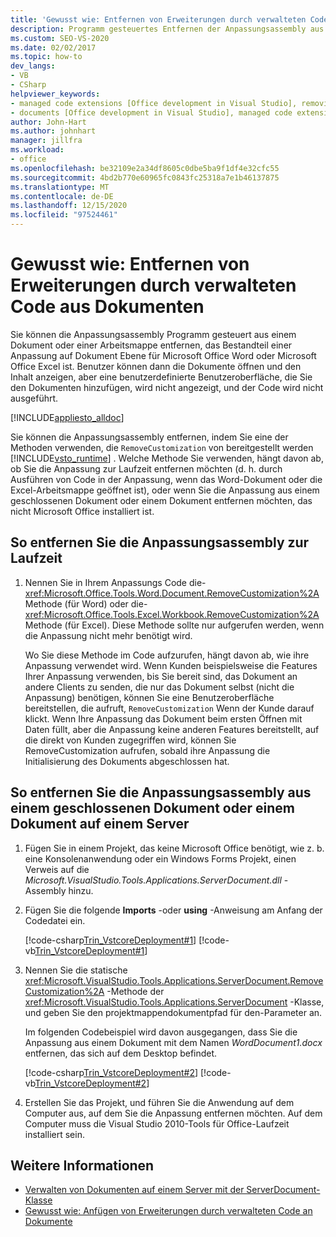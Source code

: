 ```yaml
---
title: 'Gewusst wie: Entfernen von Erweiterungen durch verwalteten Code aus Dokumenten'
description: Programm gesteuertes Entfernen der Anpassungsassembly aus einem Dokument oder einer Arbeitsmappe, das Teil einer Anpassung auf Dokument Ebene für Microsoft Word oder Excel ist.
ms.custom: SEO-VS-2020
ms.date: 02/02/2017
ms.topic: how-to
dev_langs:
- VB
- CSharp
helpviewer_keywords:
- managed code extensions [Office development in Visual Studio], removing
- documents [Office development in Visual Studio], managed code extensions
author: John-Hart
ms.author: johnhart
manager: jillfra
ms.workload:
- office
ms.openlocfilehash: be32109e2a34df8605c0dbe5ba9f1df4e32cfc55
ms.sourcegitcommit: 4bd2b770e60965fc0843fc25318a7e1b46137875
ms.translationtype: MT
ms.contentlocale: de-DE
ms.lasthandoff: 12/15/2020
ms.locfileid: "97524461"
---
```

# <a name="how-to-remove-managed-code-extensions-from-documents"></a>Gewusst wie: Entfernen von Erweiterungen durch verwalteten Code aus Dokumenten
  Sie können die Anpassungsassembly Programm gesteuert aus einem Dokument oder einer Arbeitsmappe entfernen, das Bestandteil einer Anpassung auf Dokument Ebene für Microsoft Office Word oder Microsoft Office Excel ist. Benutzer können dann die Dokumente öffnen und den Inhalt anzeigen, aber eine benutzerdefinierte Benutzeroberfläche, die Sie den Dokumenten hinzufügen, wird nicht angezeigt, und der Code wird nicht ausgeführt.

 [!INCLUDE[appliesto_alldoc](../vsto/includes/appliesto-alldoc-md.md)]

 Sie können die Anpassungsassembly entfernen, indem Sie eine der Methoden verwenden, die `RemoveCustomization` von bereitgestellt werden [!INCLUDE[vsto_runtime](../vsto/includes/vsto-runtime-md.md)] . Welche Methode Sie verwenden, hängt davon ab, ob Sie die Anpassung zur Laufzeit entfernen möchten (d. h. durch Ausführen von Code in der Anpassung, wenn das Word-Dokument oder die Excel-Arbeitsmappe geöffnet ist), oder wenn Sie die Anpassung aus einem geschlossenen Dokument oder einem Dokument entfernen möchten, das nicht Microsoft Office installiert ist.

## <a name="to-remove-the-customization-assembly-at-run-time"></a>So entfernen Sie die Anpassungsassembly zur Laufzeit

1. Nennen Sie in Ihrem Anpassungs Code die- <xref:Microsoft.Office.Tools.Word.Document.RemoveCustomization%2A> Methode (für Word) oder die- <xref:Microsoft.Office.Tools.Excel.Workbook.RemoveCustomization%2A> Methode (für Excel). Diese Methode sollte nur aufgerufen werden, wenn die Anpassung nicht mehr benötigt wird.

     Wo Sie diese Methode im Code aufzurufen, hängt davon ab, wie ihre Anpassung verwendet wird. Wenn Kunden beispielsweise die Features Ihrer Anpassung verwenden, bis Sie bereit sind, das Dokument an andere Clients zu senden, die nur das Dokument selbst (nicht die Anpassung) benötigen, können Sie eine Benutzeroberfläche bereitstellen, die aufruft, `RemoveCustomization` Wenn der Kunde darauf klickt. Wenn Ihre Anpassung das Dokument beim ersten Öffnen mit Daten füllt, aber die Anpassung keine anderen Features bereitstellt, auf die direkt von Kunden zugegriffen wird, können Sie RemoveCustomization aufrufen, sobald ihre Anpassung die Initialisierung des Dokuments abgeschlossen hat.

## <a name="to-remove-the-customization-assembly-from-a-closed-document-or-a-document-on-a-server"></a>So entfernen Sie die Anpassungsassembly aus einem geschlossenen Dokument oder einem Dokument auf einem Server

1. Fügen Sie in einem Projekt, das keine Microsoft Office benötigt, wie z. b. eine Konsolenanwendung oder ein Windows Forms Projekt, einen Verweis auf die *Microsoft.VisualStudio.Tools.Applications.ServerDocument.dll* -Assembly hinzu.

2. Fügen Sie die folgende **Imports** -oder **using** -Anweisung am Anfang der Codedatei ein.

     [!code-csharp[Trin_VstcoreDeployment#1](../vsto/codesnippet/CSharp/Trin_VstcoreDeploymentCS/Program.cs#1)]
     [!code-vb[Trin_VstcoreDeployment#1](../vsto/codesnippet/VisualBasic/Trin_VstcoreDeploymentVB/Program.vb#1)]

3. Nennen Sie die statische <xref:Microsoft.VisualStudio.Tools.Applications.ServerDocument.RemoveCustomization%2A> -Methode der <xref:Microsoft.VisualStudio.Tools.Applications.ServerDocument> -Klasse, und geben Sie den projektmappendokumentpfad für den-Parameter an.

     Im folgenden Codebeispiel wird davon ausgegangen, dass Sie die Anpassung aus einem Dokument mit dem Namen *WordDocument1.docx* entfernen, das sich auf dem Desktop befindet.

     [!code-csharp[Trin_VstcoreDeployment#2](../vsto/codesnippet/CSharp/Trin_VstcoreDeploymentCS/Program.cs#2)]
     [!code-vb[Trin_VstcoreDeployment#2](../vsto/codesnippet/VisualBasic/Trin_VstcoreDeploymentVB/Program.vb#2)]

4. Erstellen Sie das Projekt, und führen Sie die Anwendung auf dem Computer aus, auf dem Sie die Anpassung entfernen möchten. Auf dem Computer muss die Visual Studio 2010-Tools für Office-Laufzeit installiert sein.

## <a name="see-also"></a>Weitere Informationen
- [Verwalten von Dokumenten auf einem Server mit der ServerDocument-Klasse](../vsto/managing-documents-on-a-server-by-using-the-serverdocument-class.md)
- [Gewusst wie: Anfügen von Erweiterungen durch verwalteten Code an Dokumente](../vsto/how-to-attach-managed-code-extensions-to-documents.md)
